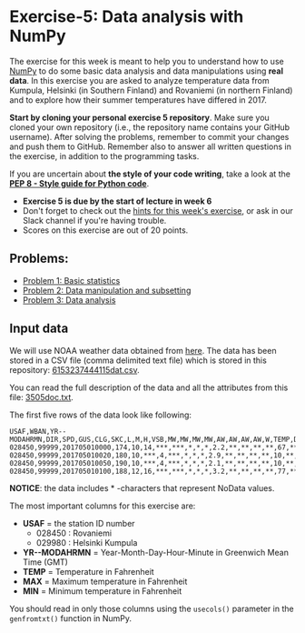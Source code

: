 # Exercise-5: Data analysis with NumPy

The exercise for this week is meant to help you to understand how to use [NumPy](http://www.numpy.org/) to do some basic data analysis and data manipulations using **real data**.
In this exercise you are asked to analyze temperature data from Kumpula, Helsinki (in Southern Finland) and Rovaniemi (in northern Finland) and to explore how their summer temperatures have differed in 2017.

**Start by cloning your personal exercise 5 repository**.
Make sure you cloned your own repository (i.e., the repository name contains your GitHub username).
After solving the problems, remember to commit your changes and push them to GitHub.
Remember also to answer all written questions in the exercise, in addition to the programming tasks. 

If you are uncertain about **the style of your code writing**, take a look at the **[PEP 8 - Style guide for Python code](https://www.python.org/dev/peps/pep-0008/)**.  

 - **Exercise 5 is due by the start of lecture in week 6**
 - Don't forget to check out the [hints for this week's exercise](https://geo-python.github.io/2018/lessons/L5/exercise-5.html), or ask in our Slack channel if you're having trouble.
 - Scores on this exercise are out of 20 points.

## Problems:

- [Problem 1: Basic statistics](Exercise-5-problem1.ipynb)
- [Problem 2: Data manipulation and subsetting](Exercise-5-problem2.ipynb)
- [Problem 3: Data analysis](Exercise-5-problem3.ipynb)

## Input data

We will use NOAA weather data obtained from [here](https://www7.ncdc.noaa.gov/CDO/cdopoemain.cmd?datasetabbv=DS3505&countryabbv=&georegionabbv=&resolution=40).
The data has been stored in a CSV file (comma delimited text file) which is stored in this repository: [6153237444115dat.csv](../6153237444115dat.csv).

You can read the full description of the data and all the attributes from this file: [3505doc.txt](../3505doc.txt). 

The first five rows of the data look like following:

```
USAF,WBAN,YR--MODAHRMN,DIR,SPD,GUS,CLG,SKC,L,M,H,VSB,MW,MW,MW,MW,AW,AW,AW,AW,W,TEMP,DEWP,SLP,ALT,STP,MAX,MIN,PCP01,PCP06,PCP24,PCPXX,SD
028450,99999,201705010000,174,10,14,***,***,*,*,*,2.2,**,**,**,**,67,**,**,**,8,31,31,1009.2,*****,984.1,***,***,*****,*****,*****,*****,35
028450,99999,201705010020,180,10,***,4,***,*,*,*,2.9,**,**,**,**,10,**,**,**,*,30,30,******,29.74,******,***,***,*****,*****,*****,*****,**
028450,99999,201705010050,190,10,***,4,***,*,*,*,2.1,**,**,**,**,10,**,**,**,*,30,30,******,29.74,******,***,***,*****,*****,*****,*****,**
028450,99999,201705010100,188,12,16,***,***,*,*,*,3.2,**,**,**,**,77,**,**,**,*,31,30,1009.1,*****,984.0,***,***,*****,*****,*****,*****,35
```

**NOTICE**: the data includes \* -characters that represent NoData values.

The most important columns for this exercise are:

 - **USAF** = the station ID number
   - 028450 : Rovaniemi
   - 029980 : Helsinki Kumpula
 - **YR--MODAHRMN** = Year-Month-Day-Hour-Minute in Greenwich Mean Time (GMT)
 - **TEMP** = Temperature in Fahrenheit
 - **MAX** = Maximum temperature in Fahrenheit
 - **MIN** = Minimum temperature in Fahrenheit

 You should read in only those columns using the `usecols()` parameter in the `genfromtxt()` function in NumPy.